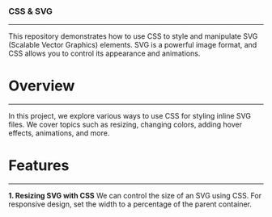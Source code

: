 ### CSS & SVG
---

This repository demonstrates how to use CSS to style and manipulate SVG (Scalable Vector Graphics) elements. SVG is a powerful image format, and CSS allows you to control its appearance and animations.

# Overview
---
In this project, we explore various ways to use CSS for styling inline SVG files. We cover topics such as resizing, changing colors, adding hover effects, animations, and more.

# Features
---
**1. Resizing SVG with CSS**
We can control the size of an SVG using CSS. For responsive design, set the width to a percentage of the parent container.